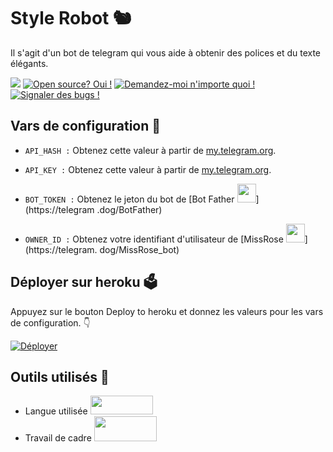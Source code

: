 # Style Robot 🐿
Il s'agit d'un bot de telegram qui vous aide à obtenir des polices et du texte élégants.

<a href="https://telegram.dog/CTStylebot"><img src="https://img.shields.io/badge/Telegram-Bot-blue.svg?logo=telegram"></a>
[![Open source? Oui !](https://badgen.net/badge/Open%20Source%20%3F/Yes/yellow?icon=github)](https://github.com/codingtuto/Stylish-Robot)
[![Demandez-moi n'importe quoi !](https://img.shields.io/badge/🤔%20Ask%20me-anything-1abc9c.svg)](https://telegram.dog/codingtuto)
[![Signaler des bugs !](https://badgen.net/badge/🐞%20Report%20/Bugs/red)](https://telegram.dog/codingtuto)

## Vars de configuration 🤖

- `API_HASH :` Obtenez cette valeur à partir de [my.telegram.org](https://my.telegram.org).

- `API_KEY :` Obtenez cette valeur à partir de [my.telegram.org](https://my.telegram.org).

- `BOT_TOKEN :` Obtenez le jeton du bot de [Bot Father <img src="https://telegra.ph/file/8d80c13110506bf1cb58e.jpg" width="30" height="30">](https://telegram .dog/BotFather)

- `OWNER_ID :` Obtenez votre identifiant d'utilisateur de [MissRose <img src="https://telegra.ph/file/0a36032bd2221c8d4209d.jpg" width="30" height="30">](https://telegram. dog/MissRose_bot)

## Déployer sur heroku 🗳
Appuyez sur le bouton Deploy to heroku et donnez les valeurs pour les vars de configuration. 👇

[![Déployer](https://www.herokucdn.com/deploy/button.svg)](https://heroku.com/deploy?template=https://github.com/codingtuto/Stylish-Robot/ )

## Outils utilisés 🧰
- Langue utilisée [<img src="https://telegra.ph/file/960ed8709acaf8c68b894.jpg" width="100" height="30">](https://www.python.org/)
- Travail de cadre [<img src="https://telegra.ph/file/804f06d1590f7619a63ed.jpg" width="100" height="40">](https://github.com/pyrogram/pyrogram)
